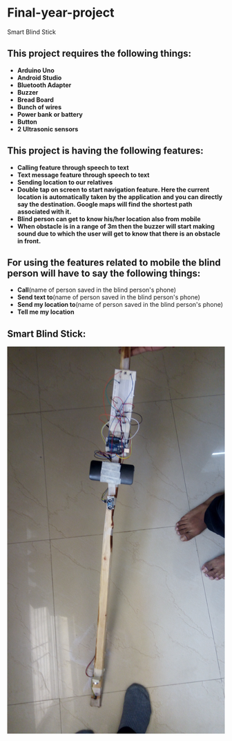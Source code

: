 # Final-year-project
Smart Blind Stick
<br>
## This project requires the following things:

* **Arduino Uno**
* **Android Studio**
* **Bluetooth Adapter**
* **Buzzer**
* **Bread Board**
* **Bunch of wires**
* **Power bank or battery**
* **Button**
* **2 Ultrasonic sensors**

## This project is having the following features:

* **Calling feature through speech to text**
* **Text message feature through speech to text**
* **Sending location to our relatives**
* **Double tap on screen to start navigation feature. Here the current location is automatically taken by the application and you can directly say the destination. Google maps will find the shortest path associated with it.**
* **Blind person can get to know his/her location also from mobile**
* **When obstacle is in a range of 3m then the buzzer will start making sound due to which the user will get to know that there is an obstacle in front.**

## For using the features related to mobile the blind person will have to say the following things:

* **Call**(name of person saved in the blind person's phone)
* **Send text to**(name of person saved in the blind person's phone)
* **Send my location to**(name of person saved in the blind person's phone)
* **Tell me my location**

## Smart Blind Stick:

![alttext](Stick.jpg)
